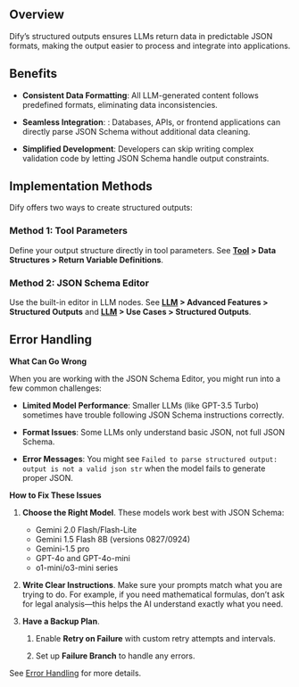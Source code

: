 ## Overview

Dify’s structured outputs ensures LLMs return data in predictable JSON formats, making the output easier to process and integrate into applications.

## Benefits

- **Consistent Data Formatting**: All LLM-generated content follows predefined formats, eliminating data inconsistencies.

- **Seamless Integration**: : Databases, APIs, or frontend applications can directly parse JSON Schema without additional data cleaning.

- **Simplified Development**: Developers can skip writing complex validation code by letting JSON Schema handle output constraints.

## Implementation Methods

Dify offers two ways to create structured outputs:

### Method 1: Tool Parameters

Define your output structure directly in tool parameters. See **[Tool](https://docs.dify.ai/plugins/schema-definition/tool) > Data Structures > Return Variable Definitions**.

### Method 2: JSON Schema Editor

Use the built-in editor in LLM nodes. See **[LLM](https://docs.dify.ai/guides/workflow/node/llm) > Advanced Features > Structured Outputs** and **[LLM](https://docs.dify.ai/guides/workflow/node/llm) > Use Cases > Structured Outputs**.

## Error Handling

**What Can Go Wrong**

When you are working with the JSON Schema Editor, you might run into a few common challenges:

- **Limited Model Performance**: Smaller LLMs (like GPT-3.5 Turbo) sometimes have trouble following JSON Schema instructions correctly.

- **Format Issues**: Some LLMs only understand basic JSON, not full JSON Schema.

- **Error Messages**: You might see `Failed to parse structured output: output is not a valid json str` when the model fails to generate proper JSON.

**How to Fix These Issues**

1.  **Choose the Right Model**. These models work best with JSON Schema:
    - Gemini 2.0 Flash/Flash-Lite
    - Gemini 1.5 Flash 8B (versions 0827/0924)
    - Gemini-1.5 pro
    - GPT-4o and GPT-4o-mini
    - o1-mini/o3-mini series

2.  **Write Clear Instructions**. Make sure your prompts match what you are trying to do. For example, if you need mathematical formulas, don’t ask for legal analysis—this helps the AI understand exactly what you need.

3.  **Have a Backup Plan**.

    1. Enable **Retry on Failure** with custom retry attempts and intervals.

    2. Set up **Failure Branch** to handle any errors.

See [Error Handling](https://docs.dify.ai/guides/workflow/error-handling) for more details.
